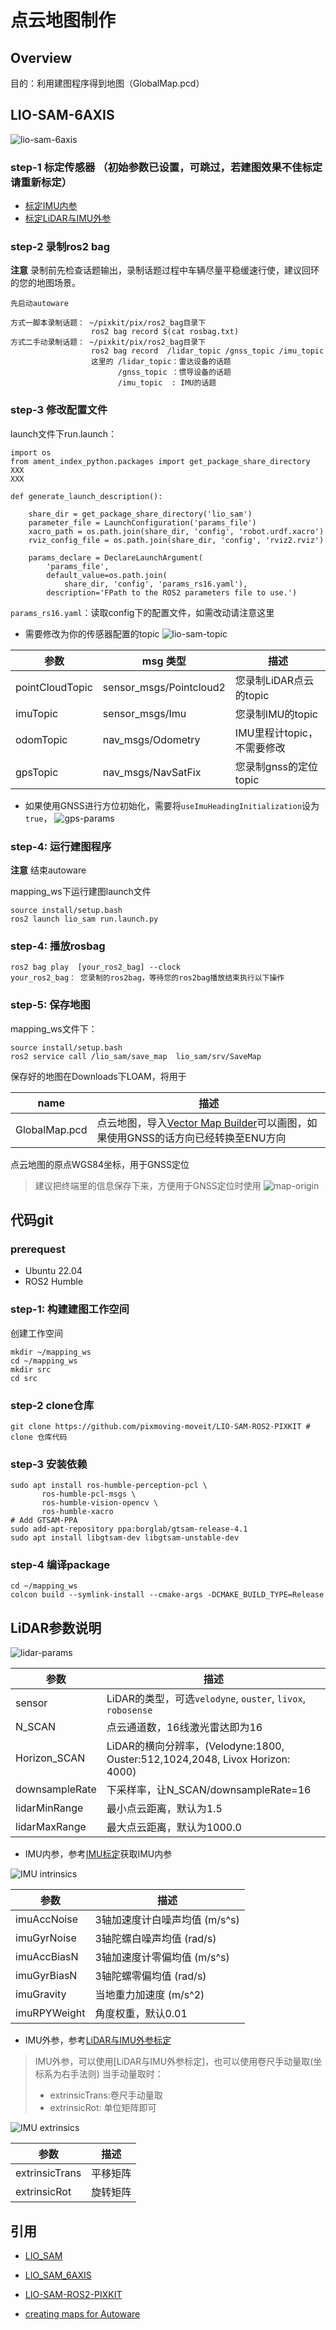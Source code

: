 # 点云地图制作
## Overview
目的：利用建图程序得到地图（GlobalMap.pcd）
## LIO-SAM-6AXIS
![lio-sam-6axis](./images/lio-sam.jpg)

### step-1 标定传感器 （初始参数已设置，可跳过，若建图效果不佳标定请重新标定）
- [标定IMU内参](../%E4%BC%A0%E6%84%9F%E5%99%A8%E6%A0%87%E5%AE%9A/IMU%E6%A0%87%E5%AE%9A.md)
- [标定LiDAR与IMU外参](../%E4%BC%A0%E6%84%9F%E5%99%A8%E6%A0%87%E5%AE%9A/LiDAR-IMU%E6%A0%87%E5%AE%9A.md)


### step-2 录制ros2 bag
 **注意** 录制前先检查话题输出，录制话题过程中车辆尽量平稳缓速行使，建议回环的您的地图场景。
```shell
先启动autoware

方式一脚本录制话题： ~/pixkit/pix/ros2_bag目录下
                  ros2 bag record $(cat rosbag.txt)
方式二手动录制话题： ~/pixkit/pix/ros2_bag目录下
                  ros2 bag record  /lidar_topic /gnss_topic /imu_topic 
                  这里的 /lidar_topic：雷达设备的话题
                        /gnss_topic ：惯导设备的话题
                        /imu_topic  : IMU的话题
```

### step-3 修改配置文件
launch文件下run.launch：
```python3
import os
from ament_index_python.packages import get_package_share_directory
XXX
XXX

def generate_launch_description():

    share_dir = get_package_share_directory('lio_sam')
    parameter_file = LaunchConfiguration('params_file')
    xacro_path = os.path.join(share_dir, 'config', 'robot.urdf.xacro')
    rviz_config_file = os.path.join(share_dir, 'config', 'rviz2.rviz')

    params_declare = DeclareLaunchArgument(
        'params_file',
        default_value=os.path.join(
            share_dir, 'config', 'params_rs16.yaml'),
        description='FPath to the ROS2 parameters file to use.')
```
`params_rs16.yaml`：读取config下的配置文件，如需改动请注意这里

- 需要修改为你的传感器配置的topic
![lio-sam-topic](./images/lio-sam-topic.jpg)

|**参数**|**msg 类型**|**描述**|
|--|--|--|
|pointCloudTopic|sensor_msgs/Pointcloud2|您录制LiDAR点云的topic|
|imuTopic|sensor_msgs/Imu|您录制IMU的topic|
|odomTopic|nav_msgs/Odometry|IMU里程计topic，不需要修改|
|gpsTopic|nav_msgs/NavSatFix|您录制gnss的定位topic|

- 如果使用GNSS进行方位初始化，需要将`useImuHeadingInitialization`设为`true`，
![gps-params](./images/gps-params.jpg)


### step-4: 运行建图程序
 **注意** 结束autoware

mapping_ws下运行建图launch文件 
```shell
source install/setup.bash
ros2 launch lio_sam run.launch.py
```

### step-4: 播放rosbag
```shell
ros2 bag play  [your_ros2_bag] --clock 
your_ros2_bag： 您录制的ros2bag，等待您的ros2bag播放结束执行以下操作
```
### step-5: 保存地图
mapping_ws文件下：
```shell
source install/setup.bash
ros2 service call /lio_sam/save_map  lio_sam/srv/SaveMap 
```
保存好的地图在Downloads下LOAM，将用于

|**name**|**描述**|
|--|--|
|GlobalMap.pcd|点云地图，导入[Vector Map Builder](https://tools.tier4.jp/feature/vector_map_builder_ll2/)可以画图，如果使用GNSS的话方向已经转换至ENU方向|

点云地图的原点WGS84坐标，用于GNSS定位
> 建议把终端里的信息保存下来，方便用于GNSS定位时使用 
   ![map-origin](./images/map-origin.jpg)

## 代码git
### prerequest
- Ubuntu 22.04
- ROS2 Humble

### step-1: 构建建图工作空间
创建工作空间
```shell
mkdir ~/mapping_ws
cd ~/mapping_ws
mkdir src
cd src
```

### step-2 clone仓库
```shell
git clone https://github.com/pixmoving-moveit/LIO-SAM-ROS2-PIXKIT # clone 仓库代码
```

### step-3 安装依赖
```shell
sudo apt install ros-humble-perception-pcl \
  	   ros-humble-pcl-msgs \
  	   ros-humble-vision-opencv \
  	   ros-humble-xacro
# Add GTSAM-PPA
sudo add-apt-repository ppa:borglab/gtsam-release-4.1
sudo apt install libgtsam-dev libgtsam-unstable-dev
```

### step-4 编译package
```shell
cd ~/mapping_ws
colcon build --symlink-install --cmake-args -DCMAKE_BUILD_TYPE=Release
```

## LiDAR参数说明 

  ![lidar-params](./images/lidar-params.jpg)

|**参数**|**描述**|
|--|--|
|sensor|LiDAR的类型，可选`velodyne`, `ouster`, `livox`, `robosense`|
|N_SCAN|点云通道数，16线激光雷达即为16|
|Horizon_SCAN|LiDAR的横向分辨率，(Velodyne:1800, Ouster:512,1024,2048, Livox Horizon: 4000)|
|downsampleRate|下采样率，让N_SCAN/downsampleRate=16|
|lidarMinRange|最小点云距离，默认为1.5|
|lidarMaxRange|最大点云距离，默认为1000.0|

- IMU内参，参考[IMU标定](../%E4%BC%A0%E6%84%9F%E5%99%A8%E6%A0%87%E5%AE%9A/IMU%E6%A0%87%E5%AE%9A.md)获取IMU内参

![IMU intrinsics](./images/imu-intrinsics.jpg)

|**参数**|**描述**|
|--|--|
|imuAccNoise|3轴加速度计白噪声均值 (m/s^s)|
|imuGyrNoise|3轴陀螺白噪声均值 (rad/s)|
|imuAccBiasN|3轴加速度计零偏均值 (m/s^s)|
|imuGyrBiasN|3轴陀螺零偏均值 (rad/s)|
|imuGravity|当地重力加速度 (m/s^2)|
|imuRPYWeight|角度权重，默认0.01|

- IMU外参，参考[LiDAR与IMU外参标定](../%E4%BC%A0%E6%84%9F%E5%99%A8%E6%A0%87%E5%AE%9A/LiDAR-IMU%E6%A0%87%E5%AE%9A.md)

> IMU外参，可以使用[LiDAR与IMU外参标定]，也可以使用卷尺手动量取(坐标系为右手法则)
> 当手动量取时：
> - extrinsicTrans:卷尺手动量取
> - extrinsicRot: 单位矩阵即可


![IMU extrinsics](./images/imu-extrinsics.jpg)

|**参数**|**描述**|
|--|--|
|extrinsicTrans|平移矩阵|
|extrinsicRot|旋转矩阵|

## 引用
- [LIO_SAM](https://github.com/TixiaoShan/LIO-SAM)

- [LIO_SAM_6AXIS](https://github.com/JokerJohn/LIO_SAM_6AXIS)

- [LIO-SAM-ROS2-PIXKIT](https://github.com/pixmoving-moveit/LIO-SAM-ROS2-PIXKIT)

- [creating maps for Autoware](https://autowarefoundation.github.io/autoware-documentation/pr-335/how-to-guides/creating-maps-for-autoware/open-source-slam/fast-lio-lc/)